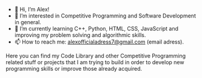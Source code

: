 - 👋 Hi, I’m Alex!
- 👀 I’m interested in Competitive Programming and Software Development in general.
- 🌱 I’m currently learning C++, Python, HTML, CSS, JavaScript and improving my problem solving and algorithmic skills.
- 📫 How to reach me: alexofficialadress7@gmail.com (email adress).

Here you can find my Code Library and other Competitive Programming related stuff or projects that I am trying to build in order to develop new programming skills or improve those already acquired.
